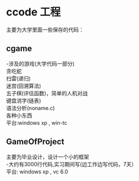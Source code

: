 ccode 工程
====================

主要为大学里面一些保存的代码：

cgame
-------------------------------
-涉及的游戏(大学代码一部分)  
     贪吃蛇  
     扫雷(递归)  
     迷宫(回溯算法)  
     五子棋(评估函数)，简单的人机对战  
     键盘消字(链表)  
     语法分析(noname.c)  
     各种小东西  
平台:windows xp ,  win-tc  



GameOfProject
----------------------------------
主要为毕业设计，设计一个小的框架  
-大约有3000行代码,实习期间写(边工作边写代码，7天）  
平台: windows xp , vc 6.0  

